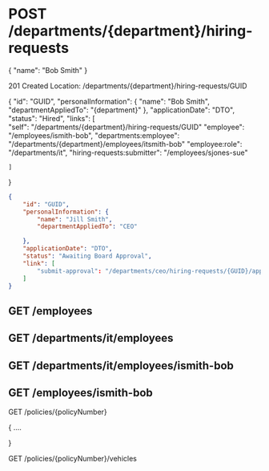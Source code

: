 

# POST /departments/{department}/hiring-requests

{
    "name": "Bob Smith"
}

201 Created
Location: /departments/{department}/hiring-requests/GUID

{
    "id": "GUID",
    "personalInformation": {
        "name": "Bob Smith",
        "departmentAppliedTo": "{department}"
    }, 
    "applicationDate": "DTO",
    "status": "Hired",
    "links": [        
        "self": "/departments/{department}/hiring-requests/GUID"
        "employee": "/employees/ismith-bob",
        "departments:employee": "/departments/{department}/employees/itsmith-bob"
        "employee:role": "/departments/it",
        "hiring-requests:submitter": "/employees/sjones-sue"

    ]

}


```json
{
    "id": "GUID",
    "personalInformation": {
        "name": "Jill Smith",
        "departmentAppliedTo": "CEO"

    },
    "applicationDate": "DTO",
    "status": "Awaiting Board Approval",
    "link": [
        "submit-approval": "/departments/ceo/hiring-requests/{GUID}/approval"
    ]
}


```

## GET /employees
## GET /departments/it/employees
## GET /departments/it/employees/ismith-bob
## GET /employees/ismith-bob


GET /policies/{policyNumber}

{
    ....

}

GET /policies/{policyNumber}/vehicles